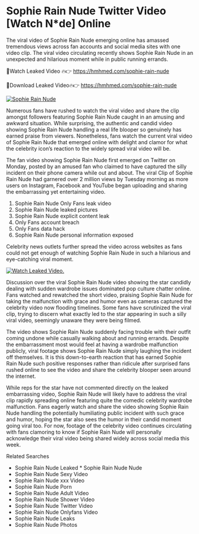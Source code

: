 ﻿# Sophie Rain Nude Twitter Video [Watch N*de] Online

The viral video of ﻿Sophie Rain Nude emerging online has amassed tremendous views across fan accounts and social media sites with one video clip. The viral video circulating recently shows ﻿Sophie Rain Nude in an unexpected and hilarious moment while in public running errands. 

🔴Watch Leaked Video 🔥👉  https://hmhmed.com/sophie-rain-nude 

🔴Download Leaked Video🔥👉  https://hmhmed.com/sophie-rain-nude 

[![Sophie Rain Nude](https://i.imgur.com/dJHk4Zq.gif)](https://hmhmed.com/sophie-rain-nude)

Numerous fans have rushed to watch the viral video and share the clip amongst followers featuring ﻿Sophie Rain Nude caught in an amusing and awkward situation. While surprising, the authentic and candid video showing ﻿Sophie Rain Nude handling a real life blooper so genuinely has earned praise from viewers. Nonetheless, fans watch the current viral video of ﻿Sophie Rain Nude that emerged online with delight and clamor for what the celebrity icon’s reaction to the widely spread viral video will be.

The fan video showing ﻿Sophie Rain Nude first emerged on Twitter on Monday, posted by an amused fan who claimed to have captured the silly incident on their phone camera while out and about. The viral Clip of ﻿Sophie Rain Nude had garnered over 2 million views by Tuesday morning as more users on Instagram, Facebook and YouTube began uploading and sharing the embarrassing yet entertaining video. 

1. ﻿Sophie Rain Nude Only Fans leak video
2. ﻿Sophie Rain Nude leaked pictures
3. ﻿Sophie Rain Nude explicit content leak
4. Only Fans account breach
5. Only Fans data hack
6. ﻿Sophie Rain Nude personal information exposed

Celebrity news outlets further spread the video across websites as fans could not get enough of watching ﻿Sophie Rain Nude in such a hilarious and eye-catching viral moment. 

[![Watch Leaked Video.](https://miro.medium.com/v2/resize:fit:828/format:webp/1*cilzJN44JGOrTw9NJCrNHA.gif "Watch Leaked Video")](https://hmhmed.com/sophie-rain-nude)

Discussion over the viral ﻿Sophie Rain Nude video showing the star candidly dealing with sudden wardrobe issues dominated pop culture chatter online. Fans watched and rewatched the short video, praising ﻿Sophie Rain Nude for taking the malfunction with grace and humor even as cameras captured the celebrity video now flooding timelines. Some fans have scrutinized the viral clip, trying to discern what exactly led to the star appearing in such a silly viral video, seemingly unaware they were being filmed.

The video shows ﻿Sophie Rain Nude suddenly facing trouble with their outfit coming undone while casually walking about and running errands. Despite the embarrassment most would feel at having a wardrobe malfunction publicly, viral footage shows ﻿Sophie Rain Nude simply laughing the incident off themselves. It is this down-to-earth reaction that has earned ﻿Sophie Rain Nude such positive responses rather than ridicule after surprised fans rushed online to see the video and share the celebrity blooper seen around the internet.  

While reps for the star have not commented directly on the leaked embarrassing video, ﻿Sophie Rain Nude will likely have to address the viral clip rapidly spreading online featuring quite the comedic celebrity wardrobe malfunction. Fans eagerly watch and share the video showing ﻿Sophie Rain Nude handling the potentially humiliating public incident with such grace and humor, hoping the star also sees the humor in their candid moment going viral too. For now, footage of the celebrity video continues circulating with fans clamoring to know if ﻿Sophie Rain Nude will personally acknowledge their viral video being shared widely across social media this week.

Related Searches
* ﻿Sophie Rain Nude Leaked
﻿* Sophie Rain Nude Nude
* ﻿Sophie Rain Nude Sexy Video
* ﻿Sophie Rain Nude xxx Video
* ﻿Sophie Rain Nude Porn
* ﻿Sophie Rain Nude Adult Video
* ﻿Sophie Rain Nude Shower Video
* ﻿Sophie Rain Nude Twitter Video
* ﻿Sophie Rain Nude Onlyfans Video
* ﻿Sophie Rain Nude Leaks
* ﻿Sophie Rain Nude Photos